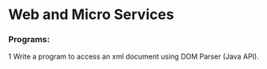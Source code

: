 # Web and Micro Services
### Programs:
1 Write a program to access an xml document using DOM Parser (Java API).
